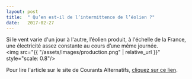 ```yaml
---
layout: post
title:  " Qu’en est-il de l’intermittence de l’éolien ?"
date:   2017-02-27
---
```

Si le vent varie d'un jour à l'autre, l’éolien produit, à l'échelle de la France, une électricité assez constante au cours d’une même journée.<br><img src="{{ "/assets/images/production.png" | relative_url }}" style="scale: 0.8"/>

Pour lire l'article sur le site de Courants Alternatifs, <a href="https://ca-acigne.blogspot.com/2017/02/quen-est-il-de-lintermittence-de-leolien.html">cliquez sur ce lien</a>.
